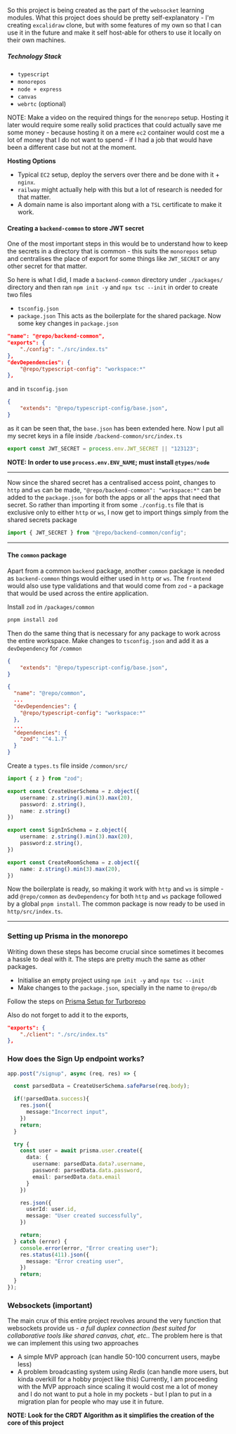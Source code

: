 So this project is being created as the part of the `websocket` learning modules. What this project does should be pretty self-explanatory - I'm creating `excalidraw` clone, but with some features of my own so that I can use it in the future and make it self host-able for others to use it locally on their own machines. 

##### Technology Stack
- `typescript`
- `monorepos`
- `node + express`
- `canvas`
- `webrtc` (optional)

NOTE: Make a video on the required things for the `monorepo` setup. Hosting it later would require some really solid practices that could actually save me some money - because hosting it on a mere `ec2` container would cost me a lot of money that I do not want to spend - if I had a job that would have been a different case but not at the moment.

**Hosting Options**
- Typical `EC2` setup, deploy the servers over there and be done with it + `nginx`.
- `railway` might actually help with this but a lot of research is needed for that matter.
- A domain name is also important along with a `TSL` certificate to make it work.

#### Creating a `backend-common` to store JWT secret
One of the most important steps in this would be to understand how to keep the secrets in a directory that is common - this suits the `monorepos` setup and centralises the place of export for some things like `JWT_SECRET` or any other secret for that matter.

So here is what I did, I made a `backend-common` directory under `./packages/` directory and then ran `npm init -y` and `npx tsc --init` in order to create two files
- `tsconfig.json`
- `package.json`
This acts as the boilerplate for the shared package. Now some key changes in `package.json`
```json
"name": "@repo/backend-common",
"exports": {
    "./config": "./src/index.ts"
},
"devDependencies": {
    "@repo/typescript-config": "workspace:*"
},
```
and in `tsconfig.json`
```json
{
	"extends": "@repo/typescript-config/base.json",
}
```
as it can be seen that, the `base.json` has been extended here. Now I put all my secret keys in a file inside `/backend-common/src/index.ts`
```js
export const JWT_SECRET = process.env.JWT_SECRET || "123123";
```

**NOTE: In order to use `process.env.ENV_NAME`; must install `@types/node`**

---

Now since the shared secret has a centralised access point, changes to `http` and `ws` can be made, `"@repo/backend-common": "workspace:*"` can be added to the `package.json` for both the apps or all the apps that need that secret. So rather than importing it from some `./config.ts` file that is exclusive only to either `http` or `ws`, I now get to import things simply from the shared secrets package
```ts
import { JWT_SECRET } from "@repo/backend-common/config";
```

---
#### The `common` package
Apart from a common `backend` package, another `common` package is needed as `backend-common` things would either used in `http` or `ws`. The `frontend` would also use type validations and that would come from `zod` - a package that would be used across the entire application.

Install `zod` in `/packages/common`
```js
pnpm install zod
```

Then do the same thing that is necessary for any package to work across the entire workspace. Make changes to `tsconfig.json` and add it as a `devDependency` for `/common`
```json
{
	"extends": "@repo/typescript-config/base.json",
}
```

```json
{
  "name": "@repo/common",
  ...
  "devDependencies": {
    "@repo/typescript-config": "workspace:*"
  },
  ...
  "dependencies": {
    "zod": "^4.1.7"
  }
}

```

Create a `types.ts` file inside `/common/src/`
```ts
import { z } from "zod";

export const CreateUserSchema = z.object({
    username: z.string().min(3).max(20),
    password: z.string(),
    name: z.string()
})

export const SignInSchema = z.object({
    username: z.string().min(3).max(20),
    password:z.string(),
})

export const CreateRoomSchema = z.object({
    name: z.string().min(3).max(20),
})
```

Now the boilerplate is ready, so making it work with `http` and `ws` is simple - add `@repo/common` as `devDependency` for both `http` and `ws` package followed by a global `pnpm install`. The common package is now ready to be used in `http/src/index.ts`.

---
### Setting up Prisma in the monorepo
Writing down these steps has become crucial since sometimes it becomes a hassle to deal with it. The steps are pretty much the same as other packages.
- Initialise an empty project using `npm init -y` and `npx tsc --init`
- Make changes to the `package.json`, specially in the name to `@repo/db`

Follow the steps on [Prisma Setup for Turborepo](https://www.prisma.io/docs/guides/turborepo#1-create-your-monorepo-using-turborepo)

Also do not forget to add it to the exports,
```json
"exports": {
    "./client": "./src/index.ts"
},
```

### How does the Sign Up endpoint works?
```ts
app.post("/signup", async (req, res) => {

  const parsedData = CreateUserSchema.safeParse(req.body);

  if(!parsedData.success){
    res.json({
      message:"Incorrect input",
    })
    return;
  }

  try {
    const user = await prisma.user.create({
      data: {
        username: parsedData.data?.username,
        password: parsedData.data.password,
        email: parsedData.data.email
      }
    })

    res.json({
      userId: user.id,
      message: "User created successfully",
    })

    return;
  } catch (error) {
    console.error(error, "Error creating user");
    res.status(411).json({
      message: "Error creating user",
    })
    return;
  }
});
```


### Websockets (important)
The main crux of this entire project revolves around the very function that websockets provide us - *a full duplex connection (best suited for collaborative tools like shared canvas, chat, etc.*. The problem here is that we can implement this using two approaches 
- A simple MVP approach (can handle 50-100 concurrent users, maybe less)
- A problem broadcasting system using *Redis* (can handle more users, but kinda overkill for a hobby project like this)
Currently, I am proceeding with the MVP approach since scaling it would cost me a lot of money and I do not want to put a hole in my pockets - but I plan to put in a migration plan for people who may use it in future.

**NOTE: Look for the CRDT Algorithm as it simplifies the creation of the core of this project**